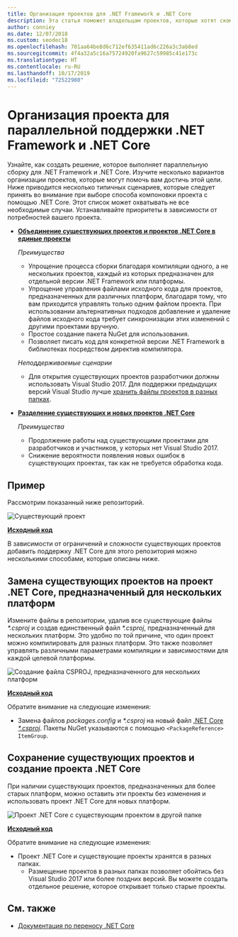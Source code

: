 ```yaml
---
title: Организация проектов для .NET Framework и .NET Core
description: Эта статья поможет владельцам проектов, которые хотят скомпилировать свое решение одновременно для .NET Framework и .NET Core.
author: conniey
ms.date: 12/07/2018
ms.custom: seodec18
ms.openlocfilehash: 701aa64be8d6c712ef635411ad6c226a3c3ab8ed
ms.sourcegitcommit: 4f4a32a5c16a75724920fa9627c59985c41e173c
ms.translationtype: HT
ms.contentlocale: ru-RU
ms.lasthandoff: 10/17/2019
ms.locfileid: "72522980"
---
```

# <a name="organize-your-project-to-support-both-net-framework-and-net-core"></a>Организация проекта для параллельной поддержки .NET Framework и .NET Core

Узнайте, как создать решение, которое выполняет параллельную сборку для .NET Framework и .NET Core. Изучите несколько вариантов организации проектов, которые могут помочь вам достичь этой цели. Ниже приводится несколько типичных сценариев, которые следует принять во внимание при выборе способа компоновки проекта с помощью .NET Core. Этот список может охватывать не все необходимые случаи. Устанавливайте приоритеты в зависимости от потребностей вашего проекта.

- [**Объединение существующих проектов и проектов .NET Core в единые проекты**](#replace-existing-projects-with-a-multi-targeted-net-core-project)

  *Преимущества*
  - Упрощение процесса сборки благодаря компиляции одного, а не нескольких проектов, каждый из которых предназначен для отдельной версии .NET Framework или платформы.
  - Упрощение управления файлами исходного кода для проектов, предназначенных для различных платформ, благодаря тому, что вам приходится управлять только одним файлом проекта. При использовании альтернативных подходов добавление и удаление файлов исходного кода требует синхронизации этих изменений с другими проектами вручную.
  - Простое создание пакета NuGet для использования.
  - Позволяет писать код для конкретной версии .NET Framework в библиотеках посредством директив компилятора.

  *Неподдерживаемые сценарии*
  - Для открытия существующих проектов разработчики должны использовать Visual Studio 2017. Для поддержки предыдущих версий Visual Studio лучше [хранить файлы проектов в разных папках](#support-vs).

- <a name="support-vs"></a>[**Разделение существующих и новых проектов .NET Core**](#keep-existing-projects-and-create-a-net-core-project)

  *Преимущества*
  - Продолжение работы над существующими проектами для разработчиков и участников, у которых нет Visual Studio 2017.
  - Снижение вероятности появления новых ошибок в существующих проектах, так как не требуется обработка кода.

## <a name="example"></a>Пример

Рассмотрим показанный ниже репозиторий.

![Существующий проект](./media/project-structure/existing-project-structure.png)

[**Исходный код**](https://github.com/dotnet/samples/tree/master/framework/libraries/migrate-library/)

В зависимости от ограничений и сложности существующих проектов добавить поддержку .NET Core для этого репозитория можно несколькими способами, которые описаны ниже.

## <a name="replace-existing-projects-with-a-multi-targeted-net-core-project"></a>Замена существующих проектов на проект .NET Core, предназначенный для нескольких платформ

Измените файлы в репозитории, удалив все существующие файлы *\*.csproj* и создав единственный файл *\*.csproj*, предназначенный для нескольких платформ. Это удобно по той причине, что один проект можно компилировать для разных платформ. Это также позволяет управлять различными параметрами компиляции и зависимостями для каждой целевой платформы.

![Создание файла CSPROJ, предназначенного для нескольких платформ](./media/project-structure/multi-targeted-project.png)

[**Исходный код**](https://github.com/dotnet/samples/tree/master/framework/libraries/migrate-library-csproj/)

Обратите внимание на следующие изменения:

- Замена файлов *packages.config* и *\*.csproj* на новый файл [.NET Core *\*.csproj*](https://github.com/dotnet/samples/tree/master/framework/libraries/migrate-library-csproj/src/Car/Car.csproj). Пакеты NuGet указываются с помощью `<PackageReference> ItemGroup`.

## <a name="keep-existing-projects-and-create-a-net-core-project"></a>Сохранение существующих проектов и создание проекта .NET Core

При наличии существующих проектов, предназначенных для более старых платформ, можно оставить эти проекты без изменения и использовать проект .NET Core для новых платформ.

![Проект .NET Core с существующим проектом в другой папке](./media/project-structure/separate-projects-same-source.png)

[**Исходный код**](https://github.com/dotnet/samples/tree/master/framework/libraries/migrate-library-csproj-keep-existing/)

Обратите внимание на следующие изменения:

- Проект .NET Core и существующие проекты хранятся в разных папках.
  - Размещение проектов в разных папках позволяет обойтись без Visual Studio 2017 или более поздних версий. Вы можете создать отдельное решение, которое открывает только старые проекты.

## <a name="see-also"></a>См. также

- [Документация по переносу .NET Core](index.md)
